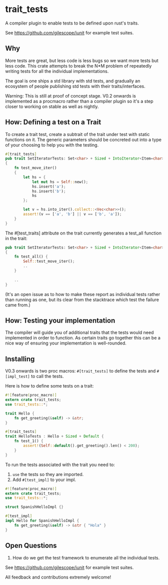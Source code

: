 # trait_tests
A compiler plugin to enable tests to be defined upon rust's traits.

See https://github.com/gilescope/iunit for example test suites.

## Why

More tests are great, but less code is less bugs so we want more tests but less code. This crate attempts to break the N*M problem of repeatedly writing tests for all the individual implementations. 

The goal is one ships a std library with std tests, 
and gradually an ecosystem of people publishing std tests with their traits/interfaces.

Warning: This is still at proof of concept stage. V0.2 onwards is implemented as a procmacro rather than a compiler plugin so it's a step closer to working on stable as well as nightly.

## How: Defining a test on a Trait

To create a trait test, create a subtrait of the trait under test with static functions on it. The generic parameters should be concreted out into a type of your choosing to help you with the testing.

```rust
#[trait_tests]
pub trait SetIteratorTests: Set<char> + Sized + IntoIterator<Item=char>
{
    fn test_move_iter()
    {
        let hs = {
            let mut hs = Self::new();
            hs.insert('a');
            hs.insert('b');
            hs
        };

        let v = hs.into_iter().collect::<Vec<char>>();
        assert!(v == ['a', 'b'] || v == ['b', 'a']);
    }
}
```

The #[test_traits] attribute on the trait currently 
generates a test_all function in the trait:
```rust
pub trait SetIteratorTests: Set<char> + Sized + IntoIterator<Item=char>
{
    fn test_all() {
        Self::test_move_iter();
        ..
    }
    
    ..
}
```

(It's an open issue as to how to make these report as 
individual tests rather than running as one, but its clear 
from the stacktrace which test the failure came from.)

## How: Testing your implementation

The compiler will guide you of additional traits that the tests would need implemented in order to function. As certain traits go together this can be a nice way of ensuring your implementation is well-rounded.

## Installing

V0.3 onwards is two proc macros: `#[trait_tests]` to define the tests and `#[impl_test]` to call the tests.

Here is how to define some tests on a trait:

```rust
#![feature(proc_macro)]
extern crate trait_tests;
use trait_tests::*;

trait Hello {
    fn get_greeting(&self) -> &str;
}

#[trait_tests]
trait HelloTests : Hello + Sized + Default {
    fn test_1() {
        assert!(Self::default().get_greeting().len() < 200);
    }
}
```

To run the tests associated with the trait you need to:
   1. `use` the tests so they are imported.
   2. Add `#[test_impl]` to your impl.

```rust
#![feature(proc_macro)]
extern crate trait_tests;
use trait_tests::*;

struct SpanishHelloImpl {}

#[test_impl]
impl Hello for SpanishHelloImpl {
    fn get_greeting(&self) -> &str { "Hola" }
}
```

## Open Questions

  1. How do we get the test framework to enumerate 
  all the individual tests.
    
See https://github.com/gilescope/iunit for example test suites.

All feedback and contributions extremely welcome!